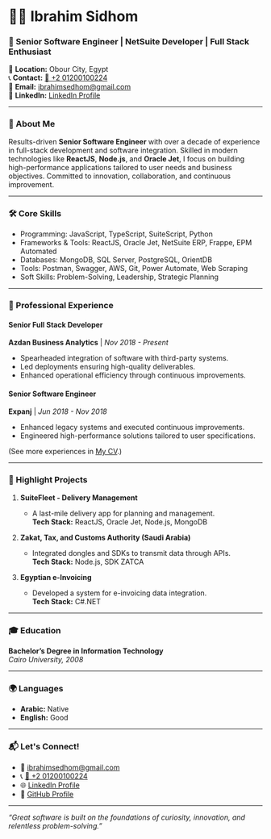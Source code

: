 # 👨‍💻 Ibrahim Sidhom

### 🚀 Senior Software Engineer | NetSuite Developer | Full Stack Enthusiast

📍 **Location:** Obour City, Egypt  
📞 **Contact:** [📱 +2 01200100224](tel:+201200100224)  
📧 **Email:** [ibrahimsedhom@gmail.com](mailto:ibrahimsedhom@gmail.com)  
🔗 **LinkedIn:** [LinkedIn Profile](https://www.linkedin.com/in/ibrahim-sedhom?utm_source=share&&utm_campaign=share_via&&utm_content=profile&&utm_medium=android_app)
  

---

### 🚀 About Me
Results-driven **Senior Software Engineer** with over a decade of experience in full-stack development and software integration. Skilled in modern technologies like **ReactJS**, **Node.js**, and **Oracle Jet**, I focus on building high-performance applications tailored to user needs and business objectives. Committed to innovation, collaboration, and continuous improvement.

---

### 🛠 Core Skills

- Programming: JavaScript, TypeScript, SuiteScript, Python
- Frameworks & Tools: ReactJS, Oracle Jet, NetSuite ERP, Frappe, EPM Automated
- Databases: MongoDB, SQL Server, PostgreSQL, OrientDB
- Tools: Postman, Swagger, AWS, Git, Power Automate, Web Scraping
- Soft Skills: Problem-Solving, Leadership, Strategic Planning

---

### 💼 Professional Experience

#### **Senior Full Stack Developer**  
**Azdan Business Analytics** | *Nov 2018 - Present*  
- Spearheaded integration of software with third-party systems.
- Led deployments ensuring high-quality deliverables.
- Enhanced operational efficiency through continuous improvements.

#### **Senior Software Engineer**  
**Expanj** | *Jun 2018 - Nov 2018*  
- Enhanced legacy systems and executed continuous improvements.
- Engineered high-performance solutions tailored to user specifications.

(See more experiences in [My CV](#).)

---

### 🌟 Highlight Projects

1. **SuiteFleet - Delivery Management**
   - A last-mile delivery app for planning and management.  
   **Tech Stack:** ReactJS, Oracle Jet, Node.js, MongoDB

2. **Zakat, Tax, and Customs Authority (Saudi Arabia)**
   - Integrated dongles and SDKs to transmit data through APIs.  
   **Tech Stack:** Node.js, SDK ZATCA

3. **Egyptian e-Invoicing**
   - Developed a system for e-invoicing data integration.  
   **Tech Stack:** C#.NET

---

### 🎓 Education
**Bachelor’s Degree in Information Technology**  
*Cairo University, 2008*

---

### 🌍 Languages
- **Arabic:** Native  
- **English:** Good
  
---

### 📬 Let's Connect!

- 📧 [ibrahimsedhom@gmail.com](mailto:ibrahimsedhom@gmail.com)  
- 📞 [📱 +2 01200100224](tel:+201200100224)  
- 🌐 [LinkedIn Profile](https://www.linkedin.com/in/ibrahim-sedhom)  
- 🌟 [GitHub Profile](https://github.com/yourusername)  

---

*“Great software is built on the foundations of curiosity, innovation, and relentless problem-solving.”*
